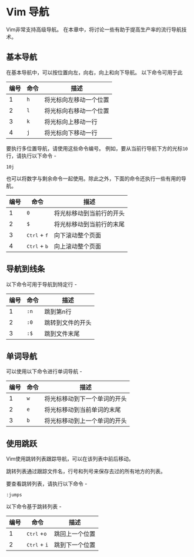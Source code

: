 # Vim 导航

Vim非常支持高级导航。 在本章中，将讨论一些有助于提高生产率的流行导航技术。

## 基本导航

在基本导航中，可以按位置向左，向右，向上和向下导航。 以下命令可用于此 

| 编号 | 命令 | 描述                   |
| ---- | ---- | ---------------------- |
| 1    | `h`  | 将光标向左移动一个位置 |
| 2    | `l`  | 将光标向右移动一个位置 |
| 3    | `k`  | 将光标向上移动一行     |
| 4    | `j`  | 将光标向下移动一行     |

要执行多位置导航，请使用这些命令编号。 例如，要从当前行导航下方的光标`10`行，请执行以下命令 -

```shell
10j
```

也可以将数字与剩余命令一起使用。除此之外，下面的命令还执行一些有用的导航。

| 编号 | 命令                           | 描述                     |
| ---- | ------------------------------ | ------------------------ |
| 1    | `0`                            | 将光标移动到当前行的开头 |
| 2    | `$`                            | 将光标移动到当前行的末尾 |
| 3    | <kbd>Ctrl</kbd> + <kbd>f</kbd> | 向下滚动整个页面         |
| 4    | <kbd>Ctrl</kbd> + <kbd>b</kbd>                   | 向上滚动整个页面         |


## 导航到线条

以下命令可用于导航到特定行 -

| 编号 | 命令 | 描述             |
| ---- | ---- | ---------------- |
| 1    | `:n` | 跳到第n行        |
| 2    | `:0` | 跳转到文件的开头 |
| 3    | `:$` | 跳到文件末尾     |

## 单词导航

可以使用以下命令进行单词导航 -

| 编号 | 命令 | 描述                         |
| ---- | ---- | ---------------------------- |
| 1    | `w`  | 将光标移动到下一个单词的开头 |
| 2    | `e`  | 将光标移动到当前单词的末尾   |
| 3    | `b`  | 将光标移动到上一个单词的开头 |

## 使用跳跃

Vim使用跳转列表跟踪导航，可以在该列表中前后移动。

跳转列表通过跟踪文件名，行号和列号来保存去过的所有地方的列表。

要查看跳转列表，请执行以下命令 -

```shell
:jumps
```

以下命令基于跳转列表 -

| 编号 | 命令                           | 描述           |
| ---- | ------------------------------ | -------------- |
| 1    | <kbd>Ctrl</kbd> +`o` | 跳回上一个位置 |
| 2    | <kbd>Ctrl</kbd> + `i`    | 跳到下一个位置 |

